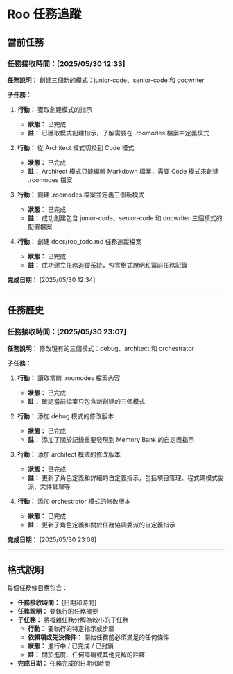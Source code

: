# Roo 任務追蹤

## 當前任務

### 任務接收時間：[2025/05/30 12:33]
**任務說明：** 創建三個新的模式：junior-code、senior-code 和 docwriter

**子任務：**
1. **行動：** 獲取創建模式的指示
   - **狀態：** 已完成
   - **註：** 已獲取模式創建指示，了解需要在 .roomodes 檔案中定義模式

2. **行動：** 從 Architect 模式切換到 Code 模式
   - **狀態：** 已完成
   - **註：** Architect 模式只能編輯 Markdown 檔案，需要 Code 模式來創建 .roomodes 檔案

3. **行動：** 創建 .roomodes 檔案並定義三個新模式
   - **狀態：** 已完成
   - **註：** 成功創建包含 junior-code、senior-code 和 docwriter 三個模式的配置檔案

4. **行動：** 創建 docs/roo_todo.md 任務追蹤檔案
   - **狀態：** 已完成
   - **註：** 成功建立任務追蹤系統，包含格式說明和當前任務記錄

**完成日期：** [2025/05/30 12:34]

---

## 任務歷史

### 任務接收時間：[2025/05/30 23:07]
**任務說明：** 修改現有的三個模式：debug、architect 和 orchestrator

**子任務：**
1. **行動：** 讀取當前 .roomodes 檔案內容
   - **狀態：** 已完成
   - **註：** 確認當前檔案只包含新創建的三個模式

2. **行動：** 添加 debug 模式的修改版本
   - **狀態：** 已完成
   - **註：** 添加了關於記錄重要發現到 Memory Bank 的自定義指示

3. **行動：** 添加 architect 模式的修改版本
   - **狀態：** 已完成
   - **註：** 更新了角色定義和詳細的自定義指示，包括項目管理、程式碼模式委派、文件管理等

4. **行動：** 添加 orchestrator 模式的修改版本
   - **狀態：** 已完成
   - **註：** 更新了角色定義和關於任務協調委派的自定義指示

**完成日期：** [2025/05/30 23:08]

---

## 格式說明

每個任務條目應包含：
- **任務接收時間：** [日期和時間]
- **任務說明：** 要執行的任務摘要
- **子任務：** 將複雜任務分解為較小的子任務
  - **行動：** 要執行的特定指示或步驟
  - **依賴項或先決條件：** 開始任務前必須滿足的任何條件
  - **狀態：** 進行中 / 已完成 / 已封鎖
  - **註：** 關於進度、任何障礙或其他見解的註釋
- **完成日期：** 任務完成的日期和時間